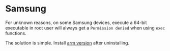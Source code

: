 # Samsung

For unknown reasons, on some Samsung devices, execute a 64-bit executable in root user will always get a `Permission denied` when using `exec` functions.

The solution is simple. Install [arm version](./../../download.html) after uninstalling.